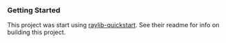 ### Getting Started

This project was start using [raylib-quickstart](https://github.com/raylib-extras/raylib-quickstart). See their readme for info on building this project.


